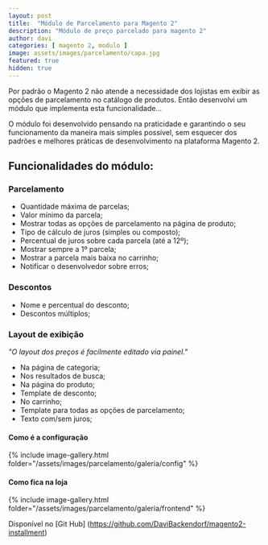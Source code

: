 ```yaml
---
layout: post
title:  "Módulo de Parcelamento para Magento 2"
description: "Módulo de preço parcelado para magento 2"
author: davi
categories: [ magento 2, modulo ]
image: assets/images/parcelamento/capa.jpg
featured: true
hidden: true
---
```


Por padrão o Magento 2 não atende a necessidade dos lojistas em exibir as opções de parcelamento no catálogo de produtos. Então desenvolvi um módulo que implementa esta funcionalidade...

O módulo foi desenvolvido pensando na praticidade e garantindo o seu funcionamento da maneira mais simples possível, sem esquecer dos padrões e melhores práticas de desenvolvimento na plataforma Magento 2.

## Funcionalidades do módulo:

### Parcelamento
- Quantidade máxima de parcelas;
- Valor mínimo da parcela;
- Mostrar todas as opções de parcelamento na página de produto;
- Tipo de cálculo de juros (simples ou composto);
- Percentual de juros sobre cada parcela (até a 12º);
- Mostrar sempre a 1º parcela;
- Mostrar a parcela mais baixa no carrinho;
- Notificar o desenvolvedor sobre erros;

### Descontos
- Nome e percentual do desconto;
- Descontos múltiplos;

### Layout de exibição
*"O layout dos preços é facilmente editado via painel."*
- Na página de categoria;
- Nos resultados de busca;
- Na página do produto;
- Template de desconto;
- No carrinho;
- Template para todas as opções de parcelamento;
- Texto com/sem juros;

#### Como é a configuração

{% include image-gallery.html folder="/assets/images/parcelamento/galeria/config" %}

#### Como fica na loja

{% include image-gallery.html folder="/assets/images/parcelamento/galeria/frontend" %}

Disponível no [Git Hub] (https://github.com/DaviBackendorf/magento2-installment)
